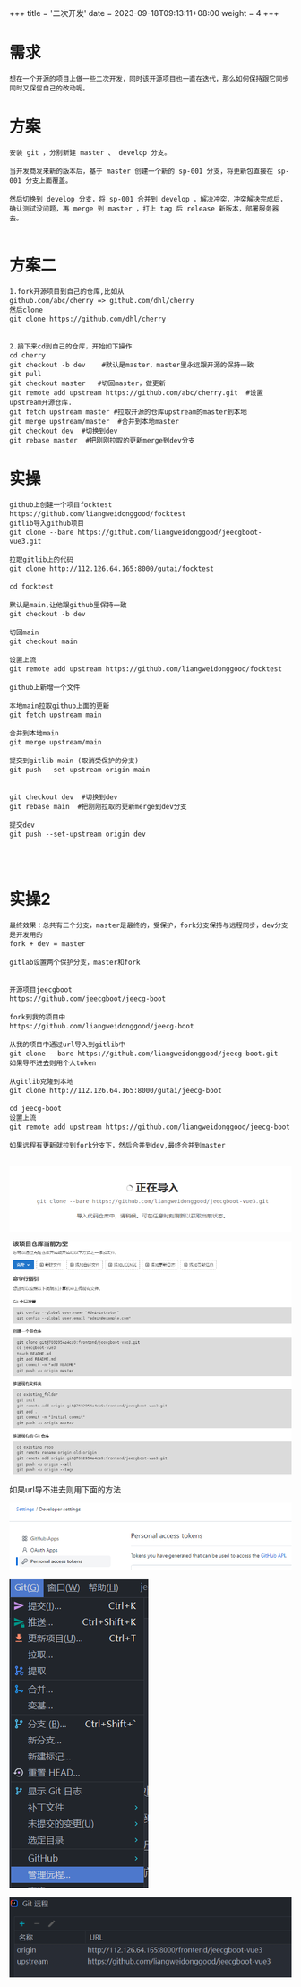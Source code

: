 +++
title = '二次开发'
date = 2023-09-18T09:13:11+08:00
weight = 4
+++
# 需求

```
想在一个开源的项目上做一些二次开发，同时该开源项目也一直在迭代，那么如何保持跟它同步同时又保留自己的改动呢。
```

# 方案

```
安装 git ，分别新建 master 、 develop 分支。

当开发商发来新的版本后，基于 master 创建一个新的 sp-001 分支，将更新包直接在 sp-001 分支上面覆盖。

然后切换到 develop 分支，将 sp-001 合并到 develop ，解决冲突，冲突解决完成后，确认测试没问题，再 merge 到 master ，打上 tag 后 release 新版本，部署服务器去。


```

# 方案二

```
1.fork开源项目到自己的仓库,比如从
github.com/abc/cherry => github.com/dhl/cherry
然后clone 
git clone https://github.com/dhl/cherry


2.接下来cd到自己的仓库，开始如下操作
cd cherry
git checkout -b dev    #默认是master，master里永远跟开源的保持一致
git pull
git checkout master   #切回master，做更新
git remote add upstream https://github.com/abc/cherry.git  #设置upstream开源仓库.
git fetch upstream master #拉取开源的仓库upstream的master到本地
git merge upstream/master  #合并到本地master
git checkout dev  #切换到dev
git rebase master  #把刚刚拉取的更新merge到dev分支
```

# 实操

```
github上创建一个项目focktest
https://github.com/liangweidonggood/focktest
gitlib导入github项目
git clone --bare https://github.com/liangweidonggood/jeecgboot-vue3.git

拉取gitlib上的代码
git clone http://112.126.64.165:8000/gutai/focktest

cd focktest

默认是main,让他跟github里保持一致
git checkout -b dev

切回main
git checkout main

设置上流
git remote add upstream https://github.com/liangweidonggood/focktest

github上新增一个文件

本地main拉取github上面的更新
git fetch upstream main

合并到本地main
git merge upstream/main

提交到gitlib main (取消受保护的分支)
git push --set-upstream origin main


git checkout dev  #切换到dev
git rebase main  #把刚刚拉取的更新merge到dev分支

提交dev
git push --set-upstream origin dev

 


```

# 实操2

```
最终效果：总共有三个分支，master是最终的，受保护，fork分支保持与远程同步，dev分支是开发用的
fork + dev = master

gitlab设置两个保护分支，master和fork


开源项目jeecgboot
https://github.com/jeecgboot/jeecg-boot

fork到我的项目中
https://github.com/liangweidonggood/jeecg-boot

从我的项目中通过url导入到gitlib中
git clone --bare https://github.com/liangweidonggood/jeecg-boot.git
如果导不进去则用个人token

从gitlib克隆到本地
git clone http://112.126.64.165:8000/gutai/jeecg-boot

cd jeecg-boot
设置上流
git remote add upstream https://github.com/liangweidonggood/jeecg-boot

如果远程有更新就拉到fork分支下，然后合并到dev,最终合并到master


```

![image.png](images/1660802801733-image.png)

![image.png](images/1660802943572-image.png)

如果url导不进去则用下面的方法

![image.png](images/1660803366604-image.png)

![image.png](images/1660803739662-image.png)

![image.png](images/1660803837910-image.png)
